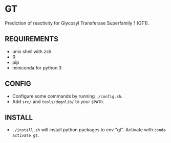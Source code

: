 # GT
Prediction of reactivity for Glycosyl Transferase Superfamily 1 (GT1).

## REQUIREMENTS
- unix shell with zsh
- R
- pip
- miniconda for python 3

## CONFIG
- Configure some commands by running `./config.sh`.
- Add `src/` and `tools/degnlib/` to your `$PATH`.

## INSTALL
- `./install.sh` will install python packages to env "gt". Activate with `conda activate gt`.
